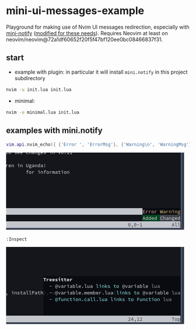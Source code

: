 # mini-ui-messages-example
Playground for making use of Nvim UI messages redirection, especially with [mini-notify](https://github.com/echasnovski/mini.notify) ([modified for these needs](https://github.com/przepompownia/mini.notify/tree/ui-messages)). Requires Neovim at least on neovim/neovim@72a1df60652f20f5f47bf120ee0bc08466837f31.

## start
- example with plugin: in particular it will install `mini.notify` in this project subdirectory
```sh
nvim -u init.lua init.lua
```
- minimal:
```sh
nvim -u minimal.lua init.lua
```

## examples with mini.notify
```lua
vim.api.nvim_echo({ {'Error ', 'ErrorMsg'}, {'Warning\n', 'WarningMsg'}, {'Added ', 'DiffAdd'}, {'Changed', 'DiffChange'} }, false, {})
```
![nvim_echo](assets/nvim-echo.png)
```vim
:Inspect
```
![inspect](assets/inspect.png)
